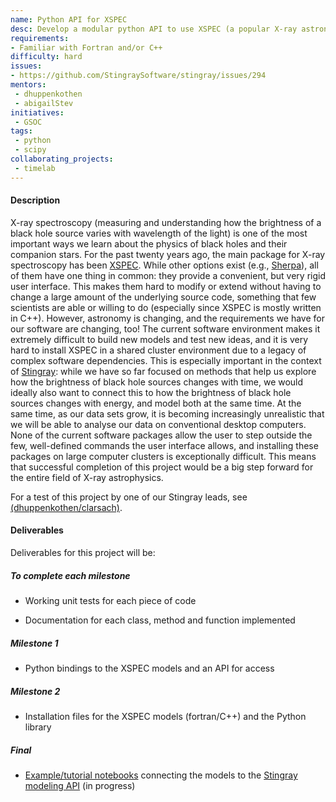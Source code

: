 ```yaml
---
name: Python API for XSPEC
desc: Develop a modular python API to use XSPEC (a popular X-ray astronomy tool) in python workflows
requirements:
- Familiar with Fortran and/or C++
difficulty: hard
issues:
- https://github.com/StingraySoftware/stingray/issues/294
mentors:
 - dhuppenkothen
 - abigailStev
initiatives:
 - GSOC
tags:
 - python
 - scipy
collaborating_projects:
 - timelab
---
```


#### Description

X-ray spectroscopy (measuring and understanding how the brightness of a black 
hole source varies with wavelength of the light) is one of the most important 
ways we learn about the physics of black holes and their companion stars. For 
the past twenty years ago, the main package for X-ray spectroscopy has been 
[XSPEC](https://heasarc.gsfc.nasa.gov/docs/xanadu/xspec/manual/XspecManual.html). 
While other options exist (e.g., [Sherpa](https://github.com/sherpa/sherpa)), 
all of them have one thing in common: 
they provide a convenient, but very rigid user interface. This makes them hard 
to modify or extend without having to change a large amount of the underlying 
source code, something that few scientists are able or willing to do (especially 
since XSPEC is mostly written in C++). However, astronomy is changing, and the 
requirements we have for our software are changing, too! The current software 
environment makes it extremely difficult to build new models and test new ideas, 
and it is very hard to install XSPEC in a shared cluster environment due to a 
legacy of complex software dependencies. This is especially important in the 
context of [Stingray](https://github.com/StingraySoftware): while we have so 
far focused on methods that help us 
explore how the brightness of black hole sources changes with time, we would 
ideally also want to connect this to how the brightness of black hole sources 
changes with energy, and model both at the same time. At the same time, as our 
data sets grow, it is becoming increasingly unrealistic that we will be able to 
analyse our data on conventional desktop computers. None of the current software 
packages allow the user to step outside the few, well-defined commands the user 
interface allows, and installing these packages on large computer clusters is 
exceptionally difficult. This means that successful completion of this project 
would be a big step forward for the entire field of X-ray astrophysics.

For a test of this project by one of our Stingray leads, see
[(dhuppenkothen/clarsach)](https://github.com/dhuppenkothen/clarsach).

#### Deliverables
Deliverables for this project will be:

##### To complete each milestone

+ Working unit tests for each piece of code

+ Documentation for each class, method and function implemented

##### Milestone 1

+ Python bindings to the XSPEC models and an API for access

##### Milestone 2

+ Installation files for the XSPEC models (fortran/C++) and the Python library

##### Final

+ [Example/tutorial notebooks](https://github.com/StingraySoftware/notebooks) 
connecting the models to the 
[Stingray modeling API](https://github.com/StingraySoftware/stingray/tree/master/stingray/modeling)
(in progress)
